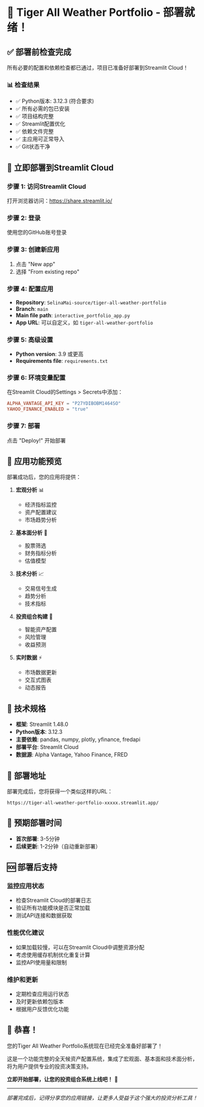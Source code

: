 # 🎉 Tiger All Weather Portfolio - 部署就绪！

## ✅ 部署前检查完成

所有必要的配置和依赖检查都已通过，项目已准备好部署到Streamlit Cloud！

### 📊 检查结果
- ✅ Python版本: 3.12.3 (符合要求)
- ✅ 所有必需的包已安装
- ✅ 项目结构完整
- ✅ Streamlit配置优化
- ✅ 依赖文件完整
- ✅ 主应用可正常导入
- ✅ Git状态干净

## 🚀 立即部署到Streamlit Cloud

### 步骤 1: 访问Streamlit Cloud
打开浏览器访问：https://share.streamlit.io/

### 步骤 2: 登录
使用您的GitHub账号登录

### 步骤 3: 创建新应用
1. 点击 "New app"
2. 选择 "From existing repo"

### 步骤 4: 配置应用
- **Repository**: `SelinaMai-source/tiger-all-weather-portfolio`
- **Branch**: `main`
- **Main file path**: `interactive_portfolio_app.py`
- **App URL**: 可以自定义，如 `tiger-all-weather-portfolio`

### 步骤 5: 高级设置
- **Python version**: 3.9 或更高
- **Requirements file**: `requirements.txt`

### 步骤 6: 环境变量配置
在Streamlit Cloud的Settings > Secrets中添加：
```toml
ALPHA_VANTAGE_API_KEY = "P27YDIBOBM1464SO"
YAHOO_FINANCE_ENABLED = "true"
```

### 步骤 7: 部署
点击 "Deploy!" 开始部署

## 📱 应用功能预览

部署成功后，您的应用将提供：

1. **宏观分析** 📊
   - 经济指标监控
   - 资产配置建议
   - 市场趋势分析

2. **基本面分析** 💼
   - 股票筛选
   - 财务指标分析
   - 估值模型

3. **技术分析** 📈
   - 交易信号生成
   - 趋势分析
   - 技术指标

4. **投资组合构建** 🎯
   - 智能资产配置
   - 风险管理
   - 收益预测

5. **实时数据** ⚡
   - 市场数据更新
   - 交互式图表
   - 动态报告

## 🔧 技术规格

- **框架**: Streamlit 1.48.0
- **Python版本**: 3.12.3
- **主要依赖**: pandas, numpy, plotly, yfinance, fredapi
- **部署平台**: Streamlit Cloud
- **数据源**: Alpha Vantage, Yahoo Finance, FRED

## 📍 部署地址

部署完成后，您将获得一个类似这样的URL：
```
https://tiger-all-weather-portfolio-xxxxx.streamlit.app/
```

## 🎯 预期部署时间

- **首次部署**: 3-5分钟
- **后续更新**: 1-2分钟（自动重新部署）

## 🆘 部署后支持

### 监控应用状态
- 检查Streamlit Cloud的部署日志
- 验证所有功能模块是否正常加载
- 测试API连接和数据获取

### 性能优化建议
- 如果加载较慢，可以在Streamlit Cloud中调整资源分配
- 考虑使用缓存机制优化重复计算
- 监控API使用量和限制

### 维护和更新
- 定期检查应用运行状态
- 及时更新依赖包版本
- 根据用户反馈优化功能

## 🎊 恭喜！

您的Tiger All Weather Portfolio系统现在已经完全准备好部署了！

这是一个功能完整的全天候资产配置系统，集成了宏观面、基本面和技术面分析，将为用户提供专业的投资决策支持。

**立即开始部署，让您的投资组合系统上线吧！** 🚀

---

*部署完成后，记得分享您的应用链接，让更多人受益于这个强大的投资分析工具！*
